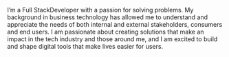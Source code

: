 I’m a Full StackDeveloper with a passion for solving problems. My background in business technology has allowed me to understand and appreciate the needs of both internal and external stakeholders, consumers and end users. I am passionate about creating solutions that make an impact in the tech industry and those around me, and I am excited to build and shape digital tools that make lives easier for users.
